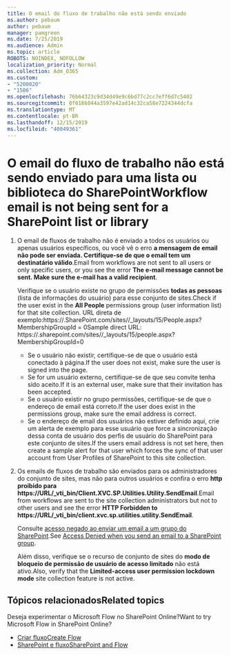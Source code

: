 ```yaml
---
title: O email do fluxo de trabalho não está sendo enviado
ms.author: pebaum
author: pebaum
manager: pamgreen
ms.date: 7/25/2019
ms.audience: Admin
ms.topic: article
ROBOTS: NOINDEX, NOFOLLOW
localization_priority: Normal
ms.collection: Adm_O365
ms.custom:
- "5200020"
- "1586"
ms.openlocfilehash: 76b64323c9d34d49e9c6bd77c2cc7eff6d7c5402
ms.sourcegitcommit: 0f0186044a3597e42ad14c32ca58e7224344dcfa
ms.translationtype: MT
ms.contentlocale: pt-BR
ms.lasthandoff: 12/15/2019
ms.locfileid: "40049361"
---
```

# <a name="workflow-email-is-not-being-sent-for-a-sharepoint-list-or-library"></a><span data-ttu-id="a2da0-102">O email do fluxo de trabalho não está sendo enviado para uma lista ou biblioteca do SharePoint</span><span class="sxs-lookup"><span data-stu-id="a2da0-102">Workflow email is not being sent for a SharePoint list or library</span></span>

1. <span data-ttu-id="a2da0-103">O email de fluxos de trabalho não é enviado a todos os usuários ou apenas usuários específicos, ou você vê o erro **a mensagem de email não pode ser enviada. Certifique-se de que o email tem um destinatário válido**.</span><span class="sxs-lookup"><span data-stu-id="a2da0-103">Email from workflows are not sent to all users or only specific users, or you see the error **The e-mail message cannot be sent. Make sure the e-mail has a valid recipient**.</span></span>

    <span data-ttu-id="a2da0-104">Verifique se o usuário existe no grupo de permissões **todas as pessoas** (lista de informações do usuário) para esse conjunto de sites.</span><span class="sxs-lookup"><span data-stu-id="a2da0-104">Check if the user exist in the **All People** permissions group (user information list) for that site collection.</span></span>  <span data-ttu-id="a2da0-105">URL direta de exemplo:<tenant>https://.<sitename>SharePoint.com/sites//_layouts/15/People.aspx? MembershipGroupId = 0</span><span class="sxs-lookup"><span data-stu-id="a2da0-105">Sample direct URL: https://<tenant>.sharepoint.com/sites/<sitename>/_layouts/15/people.aspx?MembershipGroupId=0</span></span>

    - <span data-ttu-id="a2da0-106">Se o usuário não existir, certifique-se de que o usuário está conectado à página.</span><span class="sxs-lookup"><span data-stu-id="a2da0-106">If the user does not exist, make sure the user is signed into the page.</span></span> 
    - <span data-ttu-id="a2da0-107">Se for um usuário externo, certifique-se de que seu convite tenha sido aceito.</span><span class="sxs-lookup"><span data-stu-id="a2da0-107">If it is an external user, make sure that their invitation has been accepted.</span></span>
    - <span data-ttu-id="a2da0-108">Se o usuário existir no grupo permissões, certifique-se de que o endereço de email está correto.</span><span class="sxs-lookup"><span data-stu-id="a2da0-108">If the user does exist in the permissions group, make sure the email address is correct.</span></span>
    - <span data-ttu-id="a2da0-109">Se o endereço de email dos usuários não estiver definido aqui, crie um alerta de exemplo para esse usuário que force a sincronização dessa conta de usuário dos perfis de usuário do SharePoint para este conjunto de sites.</span><span class="sxs-lookup"><span data-stu-id="a2da0-109">If the users email address is not set here, then create a sample alert for that user which forces the sync of that user account from User Profiles of SharePoint to this site collection.</span></span>
 
2. <span data-ttu-id="a2da0-110">Os emails de fluxos de trabalho são enviados para os administradores do conjunto de sites, mas não para outros usuários e confira o erro **http proibido para <span>https:</span>//URL/_vti_bin/Client.XVC.SP.Utilities.Utility.SendEmail**.</span><span class="sxs-lookup"><span data-stu-id="a2da0-110">Email from workflows are sent to the site collection administrators but not to other users and see the error **HTTP Forbidden to <span>https:</span>//URL/_vti_bin/client.xvc.sp.utilities.utility.SendEmail**.</span></span>
 

    <span data-ttu-id="a2da0-111">Consulte [acesso negado ao enviar um email a um grupo do SharePoint](https://docs.microsoft.com/sharepoint/support/sharing-and-permissions/access-denied-when-send-an-email-to-groups).</span><span class="sxs-lookup"><span data-stu-id="a2da0-111">See [Access Denied when you send an email to a SharePoint group](https://docs.microsoft.com/sharepoint/support/sharing-and-permissions/access-denied-when-send-an-email-to-groups).</span></span>

    <span data-ttu-id="a2da0-112">Além disso, verifique se o recurso de conjunto de sites do **modo de bloqueio de permissão de usuário de acesso limitado** não está ativo.</span><span class="sxs-lookup"><span data-stu-id="a2da0-112">Also, verify that the **Limited-access user permission lockdown mode** site collection feature is not active.</span></span>


## <a name="related-topics"></a><span data-ttu-id="a2da0-113">Tópicos relacionados</span><span class="sxs-lookup"><span data-stu-id="a2da0-113">Related topics</span></span>
<span data-ttu-id="a2da0-114">Deseja experimentar o Microsoft Flow no SharePoint Online?</span><span class="sxs-lookup"><span data-stu-id="a2da0-114">Want to try Microsoft Flow in SharePoint Online?</span></span>
- [<span data-ttu-id="a2da0-115">Criar fluxo</span><span class="sxs-lookup"><span data-stu-id="a2da0-115">Create Flow</span></span>](https://support.office.com/article/Create-a-flow-for-a-list-or-library-in-SharePoint-Online-or-OneDrive-for-Business-a9c3e03b-0654-46af-a254-20252e580d01) 
- [<span data-ttu-id="a2da0-116">SharePoint e fluxo</span><span class="sxs-lookup"><span data-stu-id="a2da0-116">SharePoint and Flow</span></span>](https://flow.microsoft.com/blog/sharepoint-and-flow/) 


